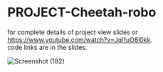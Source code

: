 # PROJECT-Cheetah-robo

for complete details of project view slides or https://www.youtube.com/watch?v=JqI1uO8l0kk. \
code links are in the slides.

![Screenshot (182)](https://user-images.githubusercontent.com/72094895/125154501-e8eaec80-e177-11eb-82d4-b2d87925c233.png)





